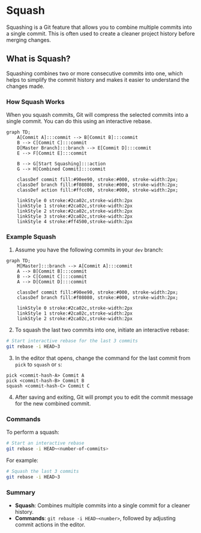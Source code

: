 # Squash

Squashing is a Git feature that allows you to combine multiple commits into a single commit. This is often used to create a cleaner project history before merging changes.

## What is Squash?

Squashing combines two or more consecutive commits into one, which helps to simplify the commit history and makes it easier to understand the changes made.

### How Squash Works

When you squash commits, Git will compress the selected commits into a single commit. You can do this using an interactive rebase.

```mermaid
graph TD;
    A[Commit A]:::commit --> B[Commit B]:::commit
    B --> C[Commit C]:::commit
    D[Master Branch]:::branch --> E[Commit D]:::commit
    E --> F[Commit E]:::commit

    B --> G[Start Squashing]:::action
    G --> H[Combined Commit]:::commit

    classDef commit fill:#90ee90, stroke:#000, stroke-width:2px;
    classDef branch fill:#f08080, stroke:#000, stroke-width:2px;
    classDef action fill:#ffcc00, stroke:#000, stroke-width:2px;

    linkStyle 0 stroke:#2ca02c,stroke-width:2px
    linkStyle 1 stroke:#2ca02c,stroke-width:2px
    linkStyle 2 stroke:#2ca02c,stroke-width:2px
    linkStyle 3 stroke:#2ca02c,stroke-width:2px
    linkStyle 4 stroke:#ff4500,stroke-width:2px
```

### Example Squash

1. Assume you have the following commits in your `dev` branch:

```mermaid
graph TD;
    M[Master]:::branch --> A[Commit A]:::commit
    A --> B[Commit B]:::commit
    B --> C[Commit C]:::commit
    A --> D[Commit D]:::commit

    classDef commit fill:#90ee90, stroke:#000, stroke-width:2px;
    classDef branch fill:#f08080, stroke:#000, stroke-width:2px;

    linkStyle 0 stroke:#2ca02c,stroke-width:2px
    linkStyle 1 stroke:#2ca02c,stroke-width:2px
    linkStyle 2 stroke:#2ca02c,stroke-width:2px
```

2. To squash the last two commits into one, initiate an interactive rebase:

```bash
# Start interactive rebase for the last 3 commits
git rebase -i HEAD~3
```

3. In the editor that opens, change the command for the last commit from `pick` to `squash` or `s`:

```plain text
pick <commit-hash-A> Commit A
pick <commit-hash-B> Commit B
squash <commit-hash-C> Commit C
```

4. After saving and exiting, Git will prompt you to edit the commit message for the new combined commit.

### Commands

To perform a squash:

```bash
# Start an interactive rebase
git rebase -i HEAD~<number-of-commits>
```

For example:

```bash
# Squash the last 3 commits
git rebase -i HEAD~3
```

### Summary

- **Squash**: Combines multiple commits into a single commit for a cleaner history.
- **Commands**: `git rebase -i HEAD~<number>`, followed by adjusting commit actions in the editor.
